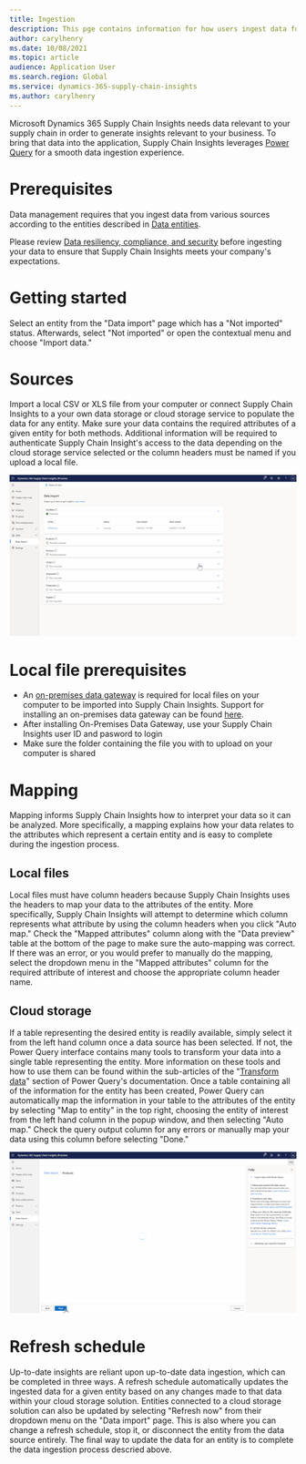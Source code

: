 ```yaml
---
title: Ingestion
description: This pge contains information for how users ingest data for Supply Chain Insights
author: carylhenry
ms.date: 10/08/2021
ms.topic: article
audience: Application User
ms.search.region: Global
ms.service: dynamics-365-supply-chain-insights
ms.author: carylhenry
---
```


Microsoft Dynamics 365 Supply Chain Insights needs data relevant to your supply chain in order to generate insights relevant to your business. 
To bring that data into the application, Supply Chain Insights leverages [Power Query](https://docs.microsoft.com/en-us/power-query/power-query-what-is-power-query) for a smooth data ingestion experience.

# Prerequisites
Data management requires that you ingest data from various sources according to the entities described in [Data entities](/articles/entities.md).

Please review [Data resiliency, compliance, and security](/articles/resiliency-compliance-security.md) before ingesting your data to ensure that Supply Chain Insights meets your company's expectations.

# Getting started
Select an entity from the "Data import" page which has a "Not imported" status. Afterwards, select "Not imported" or open the contextual menu and choose "Import data."

# Sources
Import a local CSV or XLS file from your computer or connect Supply Chain Insights to a your own data storage or cloud storage service to populate the data for any entity. Make sure your data contains the required attributes of a given entity for both methods. Additional information will be required to authenticate Supply Chain Insight's access to the data depending on the cloud storage service selected or the column headers must be named if you upload a local file.

![selecting an entity, choosing a cloud data source, and authorizing Supply Chain Insights' access to the data](/articles/media/connect-and-authorize-cloud-storage.gif)

# Local file prerequisites

- An [on-premises data gateway](https://docs.microsoft.com/en-us/data-integration/gateway/service-gateway-onprem) is required for local files on your computer to be imported into Supply Chain Insights. Support for installing an on-premises data gateway can be found [here](https://docs.microsoft.com/en-us/data-integration/gateway/service-gateway-install).
- After installing On-Premises Data Gateway, use your Supply Chain Insights user ID and pasword to login
- Make sure the folder containing the file you with to upload on your computer is shared

# Mapping
Mapping informs Supply Chain Insights how to interpret your data so it can be analyzed. More specifically, a mapping explains how your data relates to the attributes which represent a certain entity and is easy to complete during the ingestion process. 
## Local files
Local files must have column headers because Supply Chain Insights uses the headers to map your data to the attributes of the entity. More specifically, Supply Chain Insights will attempt to determine which column represents what attribute by using the column headers when you click "Auto map." Check the "Mapped attributes" column along with the "Data preview" table at the bottom of the page to make sure the auto-mapping was correct. If there was an error, or you would prefer to manually do the mapping, select the dropdown menu in the "Mapped attributes" column for the required attribute of interest and choose the appropriate column header name.

## Cloud storage
If a table representing the desired entity is readily available, simply select it from the left hand column once a data source has been selected. If not, the Power Query interface contains many tools to transform your data into a single table representing the entity. More information on these tools and how to use them can be found within the sub-articles of the "[Transform data](https://docs.microsoft.com/en-us/power-query/power-query-ui)" section of Power Query's documentation. Once a table containing all of the information for the entity has been created, Power Query can automatically map the information in your table to the attributes of the entity by selecting "Map to entity" in the top right, choosing the entity of interest from the left hand column in the popup window, and then selecting "Auto map." Check the query output column for any errors or manually map your data using this column before selecting "Done."

![mapping for importing data from a cloud storage solution](/articles/media/map-column-headers-to-attributes.gif)

# Refresh schedule
Up-to-date insights are reliant upon up-to-date data ingestion, which can be completed in three ways. A refresh schedule automatically updates the ingested data for a given entity based on any changes made to that data within your cloud storage solution. Entities connected to a cloud storage solution can also be updated by selecting "Refresh now" from their dropdown menu on the "Data import" page. This is also where you can change a refresh schedule, stop it, or disconnect the entity from the data source entirely. The final way to update the data for an entity is to complete the data ingestion process descried above. 
